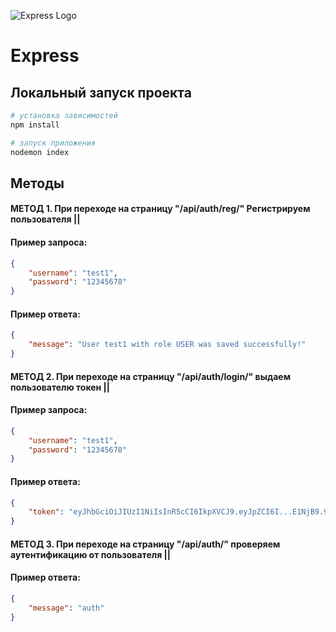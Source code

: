 ![Express Logo](https://st.timeweb.com/cloud-static/apps-logo/express.svg)

# Express

## Локальный запуск проекта

```bash
# установка зависимостей
npm install

# запуск приложения
nodemon index
```

## Методы
#### МЕТОД 1. При переходе на страницу "/api/auth/reg/" Регистрируем пользователя ||

#### Пример запроса: 
```json
{
    "username": "test1",
    "password": "12345678"
}
```

#### Пример ответа: 
```json
{
    "message": "User test1 with role USER was saved successfully!"
}
```

#### МЕТОД 2. При переходе на страницу "/api/auth/login/" выдаем пользователю токен ||

#### Пример запроса: 
```json
{
    "username": "test1",
    "password": "12345678"
}
```

#### Пример ответа: 
```json
{
    "token": "eyJhbGciOiJIUzI1NiIsInR5cCI6IkpXVCJ9.eyJpZCI6I...E1NjB9.9O8lQYHbK_wAchtnfFtSoNhrVAzcZ8Km7TpEeOlHYYQ"
}
```

#### МЕТОД 3. При переходе на страницу "/api/auth/" проверяем аутентификацию от пользователя ||

#### Пример ответа: 
```json
{
    "message": "auth"
}
```